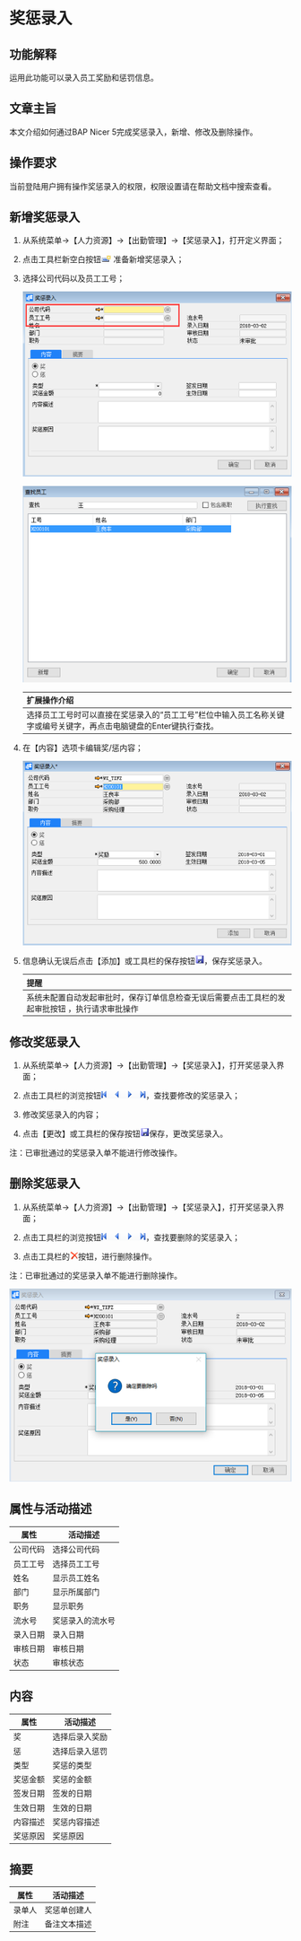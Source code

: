 # 奖惩录入

## 功能解释

运用此功能可以录入员工奖励和惩罚信息。

## 文章主旨

本文介绍如何通过BAP Nicer 5完成奖惩录入，新增、修改及删除操作。

## 操作要求

当前登陆用户拥有操作奖惩录入的权限，权限设置请在帮助文档中搜索查看。

## 新增奖惩录入

1. 从系统菜单->【人力资源】->【出勤管理】->【奖惩录入】，打开定义界面； 

2. 点击工具栏新空白按钮![](images/kban.png) 准备新增奖惩录入；

3. 选择公司代码以及员工工号；

   ![](images/jclr1.png)

   ![](images/jclr2.png)

   | 扩展操作介绍                                                 |
   | ------------------------------------------------------------ |
   | 选择员工工号时可以直接在奖惩录入的“员工工号”栏位中输入员工名称关键字或编号关键字，再点击电脑键盘的Enter键执行查找。 |

4. 在【内容】选项卡编辑奖/惩内容；

   ![](images/jclr3.png)

5. 信息确认无误后点击【添加】或工具栏的保存按钮![](images/bcan.png)，保存奖惩录入。

   | 提醒                                                         |
   | ------------------------------------------------------------ |
   | 系统未配置自动发起审批时，保存订单信息检查无误后需要点击工具栏的发起审批按钮     ，执行请求审批操作 |

## 修改奖惩录入

1. 从系统菜单->【人力资源】->【出勤管理】->【奖惩录入】，打开奖惩录入界面；

2. 点击工具栏的浏览按钮![](images/cg003.png)，查找要修改的奖惩录入；

3. 修改奖惩录入的内容；

4. 点击【更改】或工具栏的保存按钮![](images/bcan.png)保存，更改奖惩录入。

注：已审批通过的奖惩录入单不能进行修改操作。

## 删除奖惩录入

1. 从系统菜单->【人力资源】->【出勤管理】->【奖惩录入】，打开奖惩录入界面；

2. 点击工具栏的浏览按钮![](images/cg003.png)，查找要删除的奖惩录入；

3. 点击工具栏的![](images/cgdel.png)按钮，进行删除操作。

注：已审批通过的奖惩录入单不能进行删除操作。

![](images/jclr4.png)

## 属性与活动描述

| **属性** | **活动描述**     |
| -------- | ---------------- |
| 公司代码 | 选择公司代码     |
| 员工工号 | 选择员工工号     |
| 姓名     | 显示员工姓名     |
| 部门     | 显示所属部门     |
| 职务     | 显示职务         |
| 流水号   | 奖惩录入的流水号 |
| 录入日期 | 录入日期         |
| 审核日期 | 审核日期         |
| 状态     | 审核状态         |

## 内容

| **属性** | **活动描述**   |
| -------- | -------------- |
| 奖       | 选择后录入奖励 |
| 惩       | 选择后录入惩罚 |
| 类型     | 奖惩的类型     |
| 奖惩金额 | 奖惩的金额     |
| 签发日期 | 签发的日期     |
| 生效日期 | 生效的日期     |
| 内容描述 | 奖惩内容描述   |
| 奖惩原因 | 奖惩原因       |

## 摘要

| **属性** | **活动描述** |
| -------- | ------------ |
| 录单人   | 奖惩单创建人 |
| 附注     | 备注文本描述 |

